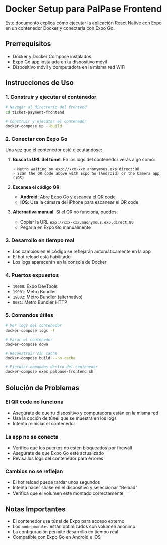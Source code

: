 # Docker Setup para PalPase Frontend

Este documento explica cómo ejecutar la aplicación React Native con Expo en un contenedor Docker y conectarla con Expo Go.

## Prerrequisitos

- Docker y Docker Compose instalados
- Expo Go app instalada en tu dispositivo móvil
- Dispositivo móvil y computadora en la misma red WiFi

## Instrucciones de Uso

### 1. Construir y ejecutar el contenedor

```bash
# Navegar al directorio del frontend
cd ticket-payment-frontend

# Construir y ejecutar el contenedor
docker-compose up --build
```

### 2. Conectar con Expo Go

Una vez que el contenedor esté ejecutándose:

1. **Busca la URL del túnel**: En los logs del contenedor verás algo como:
   ```
   › Metro waiting on exp://xxx-xxx.anonymous.exp.direct:80
   › Scan the QR code above with Expo Go (Android) or the Camera app (iOS)
   ```

2. **Escanea el código QR**: 
   - **Android**: Abre Expo Go y escanea el QR code
   - **iOS**: Usa la cámara del iPhone para escanear el QR code

3. **Alternativa manual**: Si el QR no funciona, puedes:
   - Copiar la URL `exp://xxx-xxx.anonymous.exp.direct:80`
   - Pegarla en Expo Go manualmente

### 3. Desarrollo en tiempo real

- Los cambios en el código se reflejarán automáticamente en la app
- El hot reload está habilitado
- Los logs aparecerán en la consola de Docker

### 4. Puertos expuestos

- `19000`: Expo DevTools
- `19001`: Metro Bundler
- `19002`: Metro Bundler (alternativo)
- `8081`: Metro Bundler HTTP

### 5. Comandos útiles

```bash
# Ver logs del contenedor
docker-compose logs -f

# Parar el contenedor
docker-compose down

# Reconstruir sin cache
docker-compose build --no-cache

# Ejecutar comandos dentro del contenedor
docker-compose exec palpase-frontend sh
```

## Solución de Problemas

### El QR code no funciona
- Asegúrate de que tu dispositivo y computadora están en la misma red
- Usa la opción de túnel que se muestra en los logs
- Intenta reiniciar el contenedor

### La app no se conecta
- Verifica que los puertos no estén bloqueados por firewall
- Asegúrate de que Expo Go esté actualizado
- Revisa los logs del contenedor para errores

### Cambios no se reflejan
- El hot reload puede tardar unos segundos
- Intenta hacer shake en el dispositivo y seleccionar "Reload"
- Verifica que el volumen esté montado correctamente

## Notas Importantes

- El contenedor usa túnel de Expo para acceso externo
- Los `node_modules` están optimizados con volumen anónimo
- La configuración permite desarrollo en tiempo real
- Compatible con Expo Go en Android e iOS
